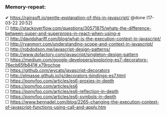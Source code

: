 ### Memory-repeat:   
 ✔ https://rainsoft.io/gentle-explanation-of-this-in-javascript/ @done (17-03-22 20:52)  
 ☐ http://stackoverflow.com/questions/30571875/whats-the-difference-between-super-and-superprops-in-react-when-using-e   
 ☐ http://davidshariff.com/blog/what-is-the-execution-context-in-javascript/   
 ☐ http://ryanmorr.com/understanding-scope-and-context-in-javascript/   
 ☐ http://robdodson.me/javascript-design-patterns/   
 ☐ http://www.dofactory.com/javascript/singleton-design-pattern   
 ☐ https://medium.com/google-developers/exploring-es7-decorators-76ecb65fb841#.x79rochoe   
 ☐ https://github.com/wycats/javascript-decorators   
 ☐ http://elmasse.github.io/js/decorators-bindings-es7.html   
 ☐ https://ponyfoo.com/articles/es6-proxies-in-depth   
 ☐ https://ponyfoo.com/articles/es6   
 ☐ https://ponyfoo.com/articles/es6-reflection-in-depth   
 ☐ https://ponyfoo.com/articles/es6-symbols-in-depth   
 ☐ https://www.bennadel.com/blog/2265-changing-the-execution-context-of-javascript-functions-using-call-and-apply.htm
